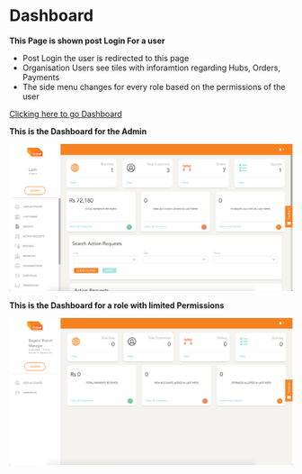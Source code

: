 # Dashboard

**This Page is shown post Login For a user**

  - Post Login the user is redirected to this page
  - Organisation Users see tiles with inforamtion regarding Hubs, Orders, Payments
  - The side menu changes for every role based on the permissions of the user

  [Clicking here to go Dashboard](https://portal.orangeselfstorage.com/)


  **This is the Dashboard for the Admin**
  
  ![N|Solid](media/db1.png)


  **This is the Dashboard for a role with limited Permissions**


  ![N|Solid](media/db2.png)

